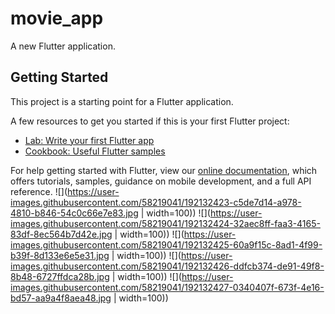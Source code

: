 # movie_app

A new Flutter application.

## Getting Started

This project is a starting point for a Flutter application.

A few resources to get you started if this is your first Flutter project:

- [Lab: Write your first Flutter app](https://flutter.dev/docs/get-started/codelab)
- [Cookbook: Useful Flutter samples](https://flutter.dev/docs/cookbook)

For help getting started with Flutter, view our
[online documentation](https://flutter.dev/docs), which offers tutorials,
samples, guidance on mobile development, and a full API reference.
![](https://user-images.githubusercontent.com/58219041/192132423-c5de7d14-a978-4810-b846-54c0c66e7e83.jpg | width=100))
![](https://user-images.githubusercontent.com/58219041/192132424-32aec8ff-faa3-4165-83df-8ec564b7d42e.jpg | width=100))
![](https://user-images.githubusercontent.com/58219041/192132425-60a9f15c-8ad1-4f99-b39f-8d133e6e5e31.jpg | width=100))
![](https://user-images.githubusercontent.com/58219041/192132426-ddfcb374-de91-49f8-8b48-6727ffdca28b.jpg | width=100))
![](https://user-images.githubusercontent.com/58219041/192132427-0340407f-673f-4e16-bd57-aa9a4f8aea48.jpg | width=100))
